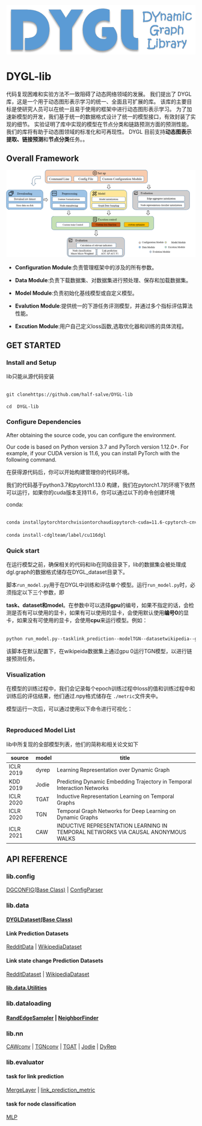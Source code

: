 ![](./doc/3.png)

# DYGL-lib

代码复现困难和实验方法不一致阻碍了动态网络领域的发展。 我们提出了 DYGL 库，这是一个用于动态图形表示学习的统一、全面且可扩展的库。 该库的主要目标是使研究人员可以在统一且易于使用的框架中进行动态图形表示学习。 为了加速新模型的开发，我们基于统一的数据格式设计了统一的模型接口，有效封装了实现的细节。 实验证明了库中实现的模型在节点分类和链路预测方面的预测性能。 我们的库将有助于动态图领域的标准化和可再现性。
DYGL 目前支持**动态图表示提取、链接预测**和**节点分类**任务。。

## Overall Framework
![](./doc/flow.png)
* **Configuration Module**:负责管理框架中的涉及的所有参数。

* **Data Module**:负责下载数据集、对数据集进行预处理、保存和加载数据集。

* **Model Module**:负责初始化基线模型或自定义模型。

* **Evalution Module**:提供统一的下游任务评测模型，并通过多个指标评估算法性能。

* **Excution Module**:用户自己定义loss函数,选取优化器和训练的具体流程。
## GET STARTED

### Install and Setup

lib只能从源代码安装

```shell

git clonehttps://github.com/half-salve/DYGL-lib

cd  DYGL-lib

```

### Configure Dependencies

After obtaining the source code, you can configure the environment.

Our code is based on Python version 3.7 and PyTorch version 1.12.0+. For example, if your CUDA version is 11.6, you can install PyTorch with the following command.

在获得源代码后，你可以开始构建管理你的代码环境。

我们的代码基于python3.7和pytorch1.13.0 构建，我们在pytorch1.7的环境下依然可以运行，如果你的cuda版本支持11.6，你可以通过以下的命令创建环境

conda:

```sh

conda installpytorchtorchvisiontorchaudiopytorch-cuda=11.6-cpytorch-cnvidia

conda install-cdglteam/label/cu116dgl

```

### Quick start

在运行模型之前，确保相关的代码和lib在同级目录下，lib的数据集会被处理成dgl.graph的数据格式储存在DYGL_dataset目录下。

脚本`run_model.py`用于在DYGL中训练和评估单个模型。运行`run_model.py`时，必须指定以下三个参数，即

**task、dataset和model**。在参数中可以选择**gpu**的编号，如果不指定的话，会检测是否有可以使用的显卡，如果有可以使用的显卡，会使用默认使用**编号0**的显卡，如果没有可使用的显卡，会使用**cpu**来运行模型。例如：

```sh

python run_model.py--tasklink_prediction--modelTGN--datasetwikipedia--gpu0

```

该脚本在默认配置下，在wikipeida数据集上通过gpu 0运行TGN模型，以进行链接预测任务。

### Visualization

在模型的训练过程中，我们会记录每个epoch训练过程中loss的值和训练过程中和训练后的评估结果，他们通过.npy格式储存在 `./metric`文件夹中。

模型运行一次后，可以通过使用以下命令进行可视化：

```sh


```

### Reproduced Model List

lib中所复现的全部模型列表，他们的简称和相关论文如下

| source    | model | title                                                                             |
|-----------|-------|-----------------------------------------------------------------------------------|
| ICLR 2019 | dyrep | Learning Representation over Dynamic Graph                                        |
| KDD 2019  | Jodie | Predicting Dynamic Embedding Trajectory in Temporal Interaction Networks          |
| ICLR 2020 | TGAT  | Inductive Representation Learning on Temporal Graphs                              |
| ICLR 2020 | TGN   | Temporal Graph Networks for Deep Learning on Dynamic Graphs                       |
| ICLR 2021 | CAW   | INDUCTIVE REPRESENTATION LEARNING IN TEMPORAL NETWORKS VIA CAUSAL ANONYMOUS WALKS |

## API REFERENCE

### lib.config

[DGCONFIG(Base Class)](./doc/config/ConfigParser.md) | [ConfigParser](./doc/config/ConfigParser.md)

### lib.data

#### [DYGLDataset(Base Class)](./doc/data/Base_class.md)

#### Link Prediction Datasets

[RedditData](./doc/data/Reddit.md) | [WikipediaDataset](./doc/data/wikipedia.md)

#### Link state change Prediction Datasets

[RedditDataset](./doc/data/Reddit.md) | [WikipediaDataset](./doc/data/wikipedia.md)

#### [lib.data.Utilities](./doc/data/data.utils.md)

### lib.dataloading

#### [RandEdgeSampler](./doc/dataloading/RandEdgeSampler.md) | [NeighborFinder](./doc/dataloading/NeighborFinder.md)

### lib.nn

[CAWconv](./doc/nn/CAWConv.md) | [TGNconv](./doc/nn/TGNConv.md) | [TGAT](./doc/nn/TGATConv.md) | [Jodie](./doc/nn/JodieConv.md) | [DyRep](./doc/nn/derep.md)

### lib.evaluator

#### task for link prediction

[MergeLayer](./doc/evalution/edge_aggregation.md) | [link_prediction_metric](./doc/evalution/edge_aggregation.md)

#### task for node classification

[MLP](./doc/evalution/node_class.md)

